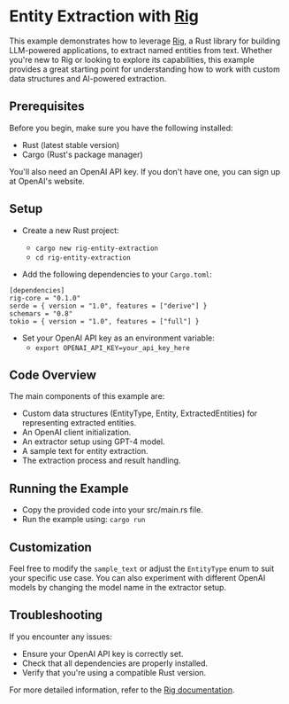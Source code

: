 # Entity Extraction with [Rig](https://github.com/0xPlaygrounds/rig)

This example demonstrates how to leverage [Rig](https://github.com/0xPlaygrounds/rig), a Rust library for building LLM-powered applications, to extract named entities from text. Whether you're new to Rig or looking to explore its capabilities, this example provides a great starting point for understanding how to work with custom data structures and AI-powered extraction.

## Prerequisites
Before you begin, make sure you have the following installed:

- Rust (latest stable version)
- Cargo (Rust's package manager)

You'll also need an OpenAI API key. If you don't have one, you can sign up at OpenAI's website.

## Setup

- Create a new Rust project: 
  - `cargo new rig-entity-extraction`
  - `cd rig-entity-extraction`

- Add the following dependencies to your `Cargo.toml`:
```
[dependencies]
rig-core = "0.1.0"
serde = { version = "1.0", features = ["derive"] }
schemars = "0.8"
tokio = { version = "1.0", features = ["full"] }
```

- Set your OpenAI API key as an environment variable: 
  - `export OPENAI_API_KEY=your_api_key_here`


## Code Overview

The main components of this example are:

- Custom data structures (EntityType, Entity, ExtractedEntities) for representing extracted entities.
- An OpenAI client initialization.
- An extractor setup using GPT-4 model.
- A sample text for entity extraction.
- The extraction process and result handling.

## Running the Example

- Copy the provided code into your src/main.rs file.
- Run the example using: `cargo run`


## Customization

Feel free to modify the `sample_text` or adjust the `EntityType` enum to suit your specific use case. You can also experiment with different OpenAI models by changing the model name in the extractor setup.


## Troubleshooting
If you encounter any issues:

- Ensure your OpenAI API key is correctly set.
- Check that all dependencies are properly installed.
- Verify that you're using a compatible Rust version.

For more detailed information, refer to the [Rig documentation](https://docs.rs/rig).